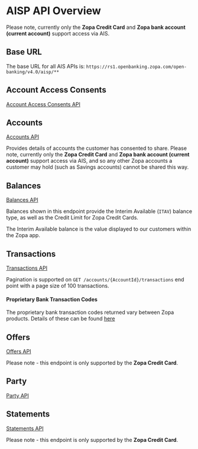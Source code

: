 # AISP API Overview

Please note, currently only the **Zopa Credit Card** and **Zopa bank account (current account)** support access via AIS.

## Base URL
The base URL for all AIS APIs is: `https://rs1.openbanking.zopa.com/open-banking/v4.0/aisp/**`

## Account Access Consents
[Account Access Consents API](/perry/developer/documentation?resource=euhub-zopa-portal-new&document=swagger/account-info-openapi.yaml#operations-tag-Account_Access)

## Accounts
[Accounts API](/perry/developer/documentation?resource=euhub-zopa-portal-new&document=swagger/account-info-openapi.yaml#operations-tag-Accounts)

Provides details of accounts the customer has consented to share. Please note, currently only the **Zopa Credit Card** and **Zopa bank account (current account)** support access via AIS, and so any other Zopa accounts a customer may hold (such as Savings accounts) cannot be shared this way.

## Balances
[Balances API](/perry/developer/documentation?resource=euhub-zopa-portal-new&document=swagger/account-info-openapi.yaml#operations-tag-Balances)

Balances shown in this endpoint provide the Interim Available (`ITAV`) balance type, as well as the Credit Limit for Zopa Credit Cards.

The Interim Available balance is the value displayed to our customers within the Zopa app.

## Transactions
[Transactions API](/perry/developer/documentation?resource=euhub-zopa-portal-new&document=swagger/account-info-openapi.yaml#operations-tag-Transactions)

Pagination is supported on `GET /accounts/{AccountId}/transactions` end point with a page size of 100 transactions.

#### Proprietary Bank Transaction Codes
The proprietary bank transaction codes returned vary between Zopa products. Details of these can be found [here](/perry/developer/documentation?resource=euhub-zopa-portal-new&document=docs/API%20Overview/pbtc.md)


## Offers
[Offers API](/perry/developer/documentation?resource=euhub-zopa-portal-new&document=swagger/account-info-openapi.yaml#operations-tag-Offers)

Please note - this endpoint is only supported by the **Zopa Credit Card**.


## Party
[Party API](/perry/developer/documentation?resource=euhub-zopa-portal-new&document=swagger/account-info-openapi.yaml#operations-tag-Party)


## Statements
[Statements API](/perry/developer/documentation?resource=euhub-zopa-portal-new&document=swagger/account-info-openapi.yaml#operations-tag-Statements)

Please note - this endpoint is only supported by the **Zopa Credit Card**.